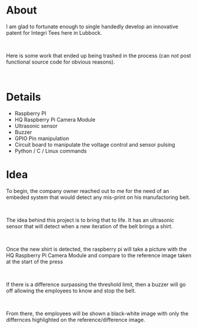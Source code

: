 <h1> About </h1>
<p> I am glad to fortunate enough to single handedly develop an innovative patent for Integri Tees here in Lubbock. </p> <br />
<p> Here is some work that ended up being trashed in the process (can not post functional source code for obvious reasons). </p> <br />

<h1> Details </h1>
<ul>
  <li>Raspberry PI</li>
  <li>HQ Raspberry Pi Camera Module</li>
  <li>Ultrasonic sensor</li>
  <li>Buzzer</li>
  <li>GPIO Pin manipulation</li>
  <li>Circuit board to manipulate the voltage control and sensor pulsing</li>
  <li>Python / C / Linux commands</li>
</ul>

<h1> Idea </h1>
<p> To begin, the company owner reached out to me for the need of an embeded system that would detect any mis-print on his manufactoring belt.</p> <br />
<p> The idea behind this project is to bring that to life. It has an ultrasonic sensor that will detect when a new iteration of the belt brings a shirt. </p> <br />
<p> Once the new shirt is detected, the raspberry pi will take a picture with the HQ Raspberry Pi Camera Module and compare to the reference image taken at the start of the press</p> <br />
<p> If there is a difference surpassing the threshold limit, then a buzzer will go off allowing the employees to know and stop the belt. </p> <br />
<p> From there, the employees will be shown a black-white image with only the differnces highlighted on the reference/difference image. </p> <br />
